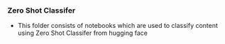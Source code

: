 ### Zero Shot Classifer
- This folder consists of notebooks which are used to classify content using Zero Shot Classifer from hugging face
